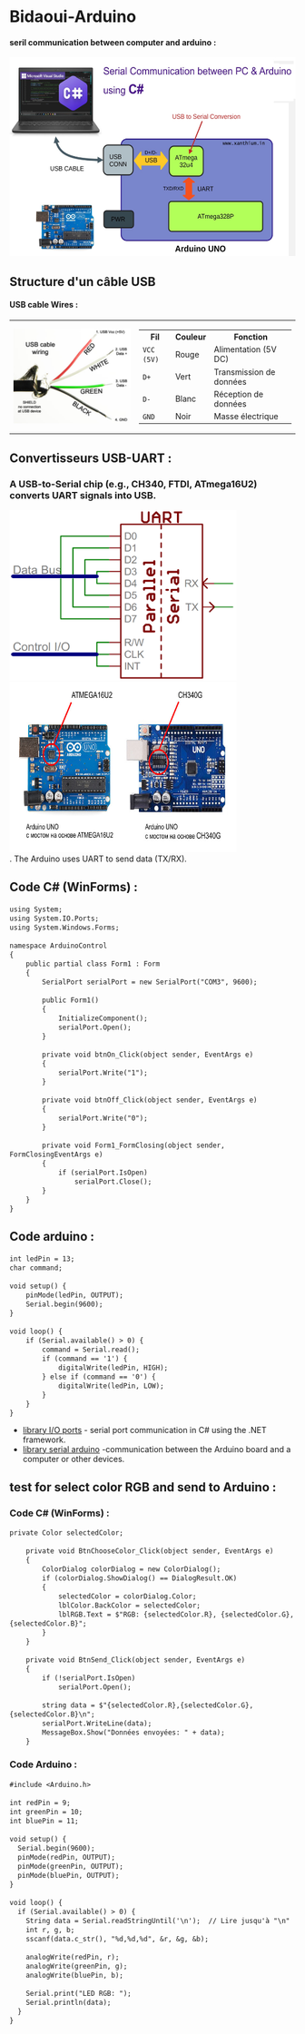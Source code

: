 # Bidaoui-Arduino
#### seril communication between computer and arduino :

<div>
<img src="image_2025-03-12_093532126.png" width="700" height="350">

<div>



## Structure d'un câble USB

####  USB cable Wires :
<table>
    <tr>
        <td><img src="image_2025-03-12_075322231.png" alt="Schéma Arduino" width="400"></td>
        <td>
            <table >
                    <tr>
                        <th>Fil</th>
                        <th>Couleur</th>
                        <th>Fonction</th>
                    </tr>
                    <tr>
                        <td><code>VCC (5V)</code></td>
                        <td>Rouge</td>
                        <td>Alimentation (5V DC)</td>
                    </tr>
                    <tr>
                        <td><code>D+</code></td>
                        <td>Vert</td>
                        <td>Transmission de données</td>
                    </tr>
                    <tr>
                        <td><code>D-</code></td>
                        <td>Blanc</td>
                        <td>Réception de données</td>
                    </tr>
                    <tr>
                        <td><code>GND</code></td>
                        <td>Noir</td>
                        <td>Masse électrique</td>
                    </tr>
            </table>
        </td>
    </tr>
</table>


## Convertisseurs USB-UART :
### A USB-to-Serial chip (e.g., CH340, FTDI, ATmega16U2) converts UART signals into USB.
<div>
<img src="image_2025-03-12_044107297.png" width="400" height="300">
<img src="image_2025-03-12_050647562.png" width="400" height="300">
<div>
. The Arduino uses UART to send data (TX/RX).

## Code C# (WinForms) :
```
using System;
using System.IO.Ports;
using System.Windows.Forms;

namespace ArduinoControl
{
    public partial class Form1 : Form
    {
        SerialPort serialPort = new SerialPort("COM3", 9600); 

        public Form1()
        {
            InitializeComponent();
            serialPort.Open();  
        }

        private void btnOn_Click(object sender, EventArgs e)
        {
            serialPort.Write("1");  
        }

        private void btnOff_Click(object sender, EventArgs e)
        {
            serialPort.Write("0");  
        }

        private void Form1_FormClosing(object sender, FormClosingEventArgs e)
        {
            if (serialPort.IsOpen)
                serialPort.Close();  
        }
    }
}

```
## Code arduino : 
```
int ledPin = 13;  
char command;  

void setup() {
    pinMode(ledPin, OUTPUT);
    Serial.begin(9600);  
}

void loop() {
    if (Serial.available() > 0) {  
        command = Serial.read();  
        if (command == '1') {
            digitalWrite(ledPin, HIGH);  
        } else if (command == '0') {
            digitalWrite(ledPin, LOW);   
        }
    }
}

```

- [library I/O ports](https://learn.microsoft.com/en-us/dotnet/api/system.io.ports.serialport?view=net-9.0-pp) - serial port communication in C# using the .NET framework.
- [library serial arduino](https://learn.microsoft.com/en-us/dotnet/api/system.io.ports.serialport?view=net-9.0-pp) -communication between the Arduino board and a computer or other devices.

## test for select color RGB and send to Arduino :
### Code C# (WinForms) :
```
private Color selectedColor;

    private void BtnChooseColor_Click(object sender, EventArgs e)
    {
        ColorDialog colorDialog = new ColorDialog();
        if (colorDialog.ShowDialog() == DialogResult.OK)
        {
            selectedColor = colorDialog.Color;
            lblColor.BackColor = selectedColor;
            lblRGB.Text = $"RGB: {selectedColor.R}, {selectedColor.G}, {selectedColor.B}";
        }
    }

    private void BtnSend_Click(object sender, EventArgs e)
    {
        if (!serialPort.IsOpen)
            serialPort.Open();

        string data = $"{selectedColor.R},{selectedColor.G},{selectedColor.B}\n";
        serialPort.WriteLine(data);
        MessageBox.Show("Données envoyées: " + data);
    }
```
### Code Arduino :
```
#include <Arduino.h>

int redPin = 9;
int greenPin = 10;
int bluePin = 11;

void setup() {
  Serial.begin(9600);
  pinMode(redPin, OUTPUT);
  pinMode(greenPin, OUTPUT);
  pinMode(bluePin, OUTPUT);
}

void loop() {
  if (Serial.available() > 0) {
    String data = Serial.readStringUntil('\n');  // Lire jusqu'à "\n"
    int r, g, b;
    sscanf(data.c_str(), "%d,%d,%d", &r, &g, &b);

    analogWrite(redPin, r);
    analogWrite(greenPin, g);
    analogWrite(bluePin, b);

    Serial.print("LED RGB: ");
    Serial.println(data);
  }
}

```
